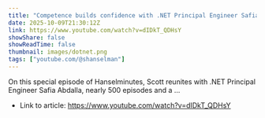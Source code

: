 ```yaml
---
title: "Competence builds confidence with .NET Principal Engineer Safia Abdalla"
date: 2025-10-09T21:30:12Z
link: https://www.youtube.com/watch?v=dIDkT_QDHsY
showShare: false
showReadTime: false
thumbnail: images/dotnet.png
tags: ["youtube.com/@shanselman"]
---
```

On this special episode of Hanselminutes, Scott reunites with .NET Principal Engineer Safia Abdalla, nearly 500 episodes and a ...

- Link to article: https://www.youtube.com/watch?v=dIDkT_QDHsY
